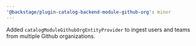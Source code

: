 ```yaml
---
'@backstage/plugin-catalog-backend-module-github-org': minor
---
```


Added `catalogModuleGithubOrgEntityProvider` to ingest users and teams from multiple Github organizations.
